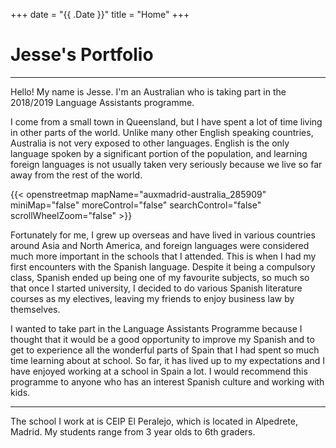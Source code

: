 +++
date = "{{ .Date }}"
title = "Home"
+++

# Jesse's Portfolio

----------
 
Hello! My name is Jesse. I'm an Australian who is taking part in the 2018\/2019 Language Assistants programme. 

I come from a small town in Queensland, but I have spent a lot of time living in other parts of the world. Unlike many other English speaking countries, Australia is not very exposed to other languages. English is the only language spoken by a significant portion of the population, and learning foreign languages is not usually taken very seriously because we live so far away from the rest of the world.

{{< openstreetmap mapName="auxmadrid-australia_285909" miniMap="false" moreControl="false" searchControl="false" scrollWheelZoom="false" >}}

Fortunately for me, I grew up overseas and have lived in various countries around Asia and North America, and foreign languages were considered much more important in the schools that I attended. This is when I had my first encounters with the Spanish language. Despite it being a compulsory class, Spanish ended up being one of my favourite subjects, so much so that once I started university, I decided to do various Spanish literature courses as my electives, leaving my friends to enjoy business law by themselves.

I wanted to take part in the Language Assistants Programme because I thought that it would be a good opportunity to improve my Spanish and to get to experience all the wonderful parts of Spain that I had spent so much time learning about at school. So far, it has lived up to my expectations and I have enjoyed working at a school in Spain a lot. I would recommend this programme to anyone who has an interest Spanish culture and working with kids.

----------

The school I work at is CEIP El Peralejo, which is located in Alpedrete, Madrid. My students range from 3 year olds to 6th graders.